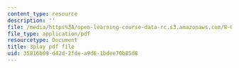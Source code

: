 ```yaml
---
content_type: resource
description: ''
file: /media/https%3A/open-learning-course-data-rc.s3.amazonaws.com/8-04-quantum-physics-i-spring-2016/35816b09d42d2fdea9d61bdee70b85d8_xmjvqbYvY9o.pdf
file_type: application/pdf
resourcetype: Document
title: 3play pdf file
uid: 35816b09-d42d-2fde-a9d6-1bdee70b85d8
---
```

